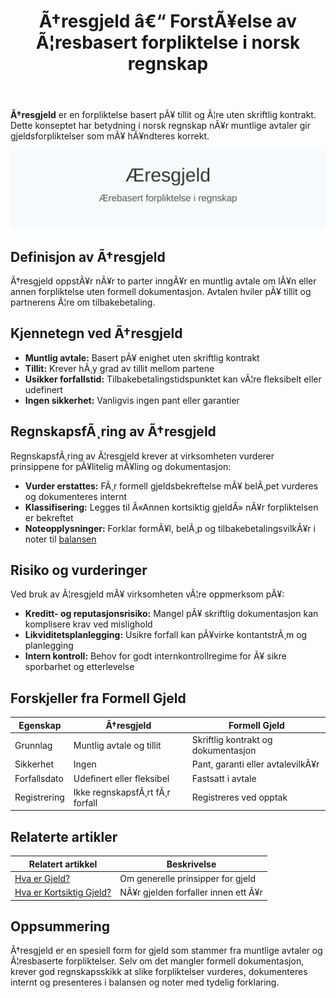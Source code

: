 ﻿---
title: "Ã†resgjeld â€“ ForstÃ¥else av Ã¦resbasert forpliktelse i norsk regnskap"
meta_title: "Ã†resgjeld “ ForstÃ¥else av Ã¦resbasert forpliktelse i norsk regnskap"
meta_description: '**Ã†resgjeld** er en forpliktelse basert pÃ¥ tillit og Ã¦re uten skriftlig kontrakt. Dette konseptet har betydning i norsk regnskap nÃ¥r muntlige avtaler gir gj...'
slug: aeresgjeld
type: blog
layout: pages/single
---

**Ã†resgjeld** er en forpliktelse basert pÃ¥ tillit og Ã¦re uten skriftlig kontrakt. Dette konseptet har betydning i norsk regnskap nÃ¥r muntlige avtaler gir gjeldsforpliktelser som mÃ¥ hÃ¥ndteres korrekt.

![Ã†resgjeld illustrasjon](aeresgjeld-image.svg)

## Definisjon av Ã†resgjeld

Ã†resgjeld oppstÃ¥r nÃ¥r to parter inngÃ¥r en muntlig avtale om lÃ¥n eller annen forpliktelse uten formell dokumentasjon. Avtalen hviler pÃ¥ tillit og partnerens Ã¦re om tilbakebetaling.

## Kjennetegn ved Ã†resgjeld

* **Muntlig avtale:** Basert pÃ¥ enighet uten skriftlig kontrakt
* **Tillit:** Krever hÃ¸y grad av tillit mellom partene
* **Usikker forfallstid:** Tilbakebetalingstidspunktet kan vÃ¦re fleksibelt eller udefinert
* **Ingen sikkerhet:** Vanligvis ingen pant eller garantier

## RegnskapsfÃ¸ring av Ã†resgjeld

RegnskapsfÃ¸ring av Ã¦resgjeld krever at virksomheten vurderer prinsippene for pÃ¥litelig mÃ¥ling og dokumentasjon:

* **Vurder erstattes:** FÃ¸r formell gjeldsbekreftelse mÃ¥ belÃ¸pet vurderes og dokumenteres internt
* **Klassifisering:** Legges til Â«Annen kortsiktig gjeldÂ» nÃ¥r forpliktelsen er bekreftet
* **Noteopplysninger:** Forklar formÃ¥l, belÃ¸p og tilbakebetalingsvilkÃ¥r i noter til [balansen](/blogs/regnskap/hva-er-balanse "Hva er Balanse i Regnskap? Komplett Guide til Balansens Oppbygging og Funksjon")

## Risiko og vurderinger

Ved bruk av Ã¦resgjeld mÃ¥ virksomheten vÃ¦re oppmerksom pÃ¥:

* **Kreditt- og reputasjonsrisiko:** Mangel pÃ¥ skriftlig dokumentasjon kan komplisere krav ved mislighold
* **Likviditetsplanlegging:** Usikre forfall kan pÃ¥virke kontantstrÃ¸m og planlegging
* **Intern kontroll:** Behov for godt internkontrollregime for Ã¥ sikre sporbarhet og etterlevelse

## Forskjeller fra Formell Gjeld

| Egenskap           | Ã†resgjeld                    | Formell Gjeld                       |
|--------------------|------------------------------|-------------------------------------|
| Grunnlag           | Muntlig avtale og tillit     | Skriftlig kontrakt og dokumentasjon |
| Sikkerhet          | Ingen                        | Pant, garanti eller avtalevilkÃ¥r    |
| Forfallsdato       | Udefinert eller fleksibel    | Fastsatt i avtale                   |
| Registrering       | Ikke regnskapsfÃ¸rt fÃ¸r forfall | Registreres ved opptak             |

## Relaterte artikler

| Relatert artikkel | Beskrivelse |
|-------------------|-------------|
| [Hva er Gjeld?](/blogs/regnskap/hva-er-gjeld "Hva er Gjeld i Regnskap? Komplett Guide til Forpliktelser og Gjeldstyper") | Om generelle prinsipper for gjeld |
| [Hva er Kortsiktig Gjeld?](/blogs/regnskap/kortsiktig-gjeld "Hva er Kortsiktig Gjeld? Komplett Guide til Kortsiktige Forpliktelser") | NÃ¥r gjelden forfaller innen ett Ã¥r |

## Oppsummering

Ã†resgjeld er en spesiell form for gjeld som stammer fra muntlige avtaler og Ã¦resbaserte forpliktelser. Selv om det mangler formell dokumentasjon, krever god regnskapsskikk at slike forpliktelser vurderes, dokumenteres internt og presenteres i balansen og noter med tydelig forklaring.







